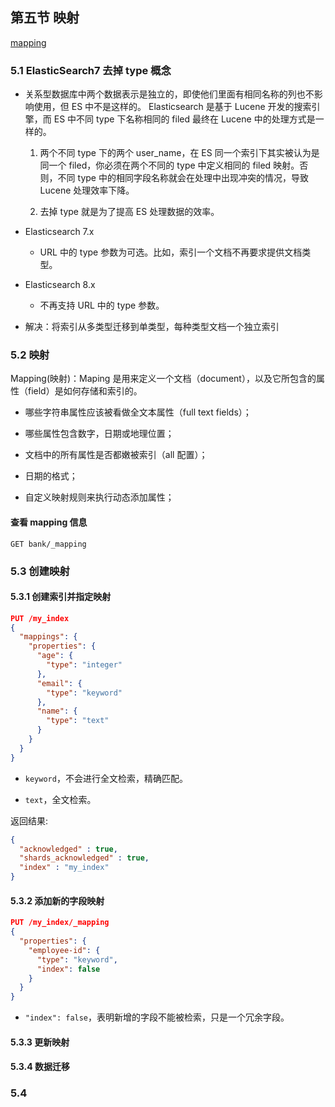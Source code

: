 ## 第五节 映射

[mapping](https://www.elastic.co/guide/en/elasticsearch/reference/current/mapping.html)

### 5.1 ElasticSearch7 去掉 type 概念

* 关系型数据库中两个数据表示是独立的，即使他们里面有相同名称的列也不影响使用，但 ES 中不是这样的。 Elasticsearch 是基于 Lucene 开发的搜索引擎，而 ES 中不同 type 下名称相同的 filed 最终在 Lucene 中的处理方式是一样的。

  1. 两个不同 type 下的两个 user_name，在 ES 同一个索引下其实被认为是同一个 filed，你必须在两个不同的 type 中定义相同的 filed 映射。否则，不同 type 中的相同字段名称就会在处理中出现冲突的情况，导致 Lucene 处理效率下降。

  2. 去掉 type 就是为了提高 ES 处理数据的效率。

* Elasticsearch 7.x

  * URL 中的 type 参数为可选。比如，索引一个文档不再要求提供文档类型。
  
* Elasticsearch 8.x

  * 不再支持 URL 中的 type 参数。
  
* 解决：将索引从多类型迁移到单类型，每种类型文档一个独立索引



### 5.2 映射

Mapping(映射)：Maping 是用来定义一个文档（document），以及它所包含的属性（field）是如何存储和索引的。

* 哪些字符串属性应该被看做全文本属性（full text fields）；

* 哪些属性包含数字，日期或地理位置；

* 文档中的所有属性是否都嫩被索引（all 配置）；

* 日期的格式；

* 自定义映射规则来执行动态添加属性；

#### 查看 mapping 信息 

```
GET bank/_mapping
```


### 5.3 创建映射

#### 5.3.1 创建索引并指定映射


```json
PUT /my_index
{
  "mappings": {
    "properties": {
      "age": {
        "type": "integer"
      },
      "email": {
        "type": "keyword"
      },
      "name": {
        "type": "text"
      }
    }
  }
}
```

* `keyword`，不会进行全文检索，精确匹配。

* `text`，全文检索。

返回结果:

```json
{
  "acknowledged" : true,
  "shards_acknowledged" : true,
  "index" : "my_index"
}
```

#### 5.3.2 添加新的字段映射

```json
PUT /my_index/_mapping
{
  "properties": {
    "employee-id": {
      "type": "keyword",
      "index": false
    }
  }
}
```

* `"index": false`，表明新增的字段不能被检索，只是一个冗余字段。

#### 5.3.3 更新映射


#### 5.3.4 数据迁移

### 5.4 

